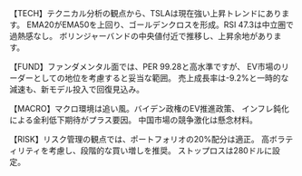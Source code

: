 【TECH】テクニカル分析の観点から、TSLAは現在強い上昇トレンドにあります。
EMA20がEMA50を上回り、ゴールデンクロスを形成。RSI 47.3は中立圏で過熱感なし。
ボリンジャーバンドの中央値付近で推移し、上昇余地があります。

【FUND】ファンダメンタル面では、PER 99.28と高水準ですが、
EV市場のリーダーとしての地位を考慮すると妥当な範囲。
売上成長率は-9.2%と一時的な減速も、新モデル投入で回復見込み。

【MACRO】マクロ環境は追い風。バイデン政権のEV推進政策、
インフレ鈍化による金利低下期待がプラス要因。
中国市場の競争激化は懸念材料。

【RISK】リスク管理の観点では、ポートフォリオの20%配分は適正。
高ボラティリティを考慮し、段階的な買い増しを推奨。
ストップロスは280ドルに設定。